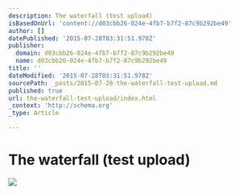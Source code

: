 ```yaml
---
description: The waterfall (test upload)
isBasedOnUrl: 'content://d03cbb26-024e-4fb7-b7f2-87c9b292be49'
author: []
datePublished: '2015-07-28T03:31:51.978Z'
publisher:
  domain: d03cbb26-024e-4fb7-b7f2-87c9b292be49
  name: d03cbb26-024e-4fb7-b7f2-87c9b292be49
title: ''
dateModified: '2015-07-28T03:31:51.978Z'
sourcePath: _posts/2015-07-28-the-waterfall-test-upload.md
published: true
url: the-waterfall-test-upload/index.html
_context: 'http://schema.org'
_type: Article

---
```

# The waterfall (test upload)
![](https://the-grid-user-content.s3-us-west-2.amazonaws.com/25a96d34-7971-4fb3-906f-49b8b9660fd9.jpg)